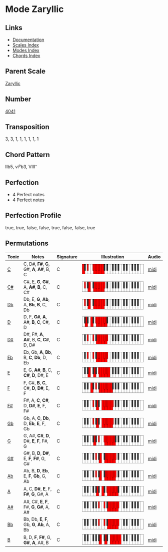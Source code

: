 # Mode Zaryllic

## Links

- [Documentation](README.md)
- [Scales Index](Scales.md)
- [Modes Index](Modes.md)
- [Chords Index](Chords.md)

## Parent Scale

[Zaryllic](ScaleZaryllic.md)

## Number

[4041](https://ianring.com/musictheory/scales/4041)

## Transposition

3, 3, 1, 1, 1, 1, 1, 1

## Chord Pattern

IIb5, vi⁰b3, VIII⁺

## Perfection

- 4 Perfect notes
- 4 Perfect notes

## Perfection Profile

true, true, false, false, true, false, false, true

## Permutations

| Tonic | Notes | Signature | Illustration | Audio |
|-------|-------|-----------|--------------|-------|
| [C](ModeCNaturalZaryllic.md) | C, D#, **F#**, **G**, G#, **A**, **A#**, B, C | C | ![CNaturalZaryllic](ModeCNaturalZaryllic.png) | [midi](https://github.com/edipermadi/music/blob/main/docs/ModeCNaturalZaryllic.mid?raw=true) |
| [C#](ModeCSharpZaryllic.md) | C#, E, **G**, **G#**, A, **A#**, **B**, C, C# | C | ![CSharpZaryllic](ModeCSharpZaryllic.png) | [midi](https://github.com/edipermadi/music/blob/main/docs/ModeCSharpZaryllic.mid?raw=true) |
| [Db](ModeDFlatZaryllic.md) | Db, E, **G**, **Ab**, A, **Bb**, **B**, C, Db | C | ![DFlatZaryllic](ModeDFlatZaryllic.png) | [midi](https://github.com/edipermadi/music/blob/main/docs/ModeDFlatZaryllic.mid?raw=true) |
| [D](ModeDNaturalZaryllic.md) | D, F, **G#**, **A**, A#, **B**, **C**, C#, D | C | ![DNaturalZaryllic](ModeDNaturalZaryllic.png) | [midi](https://github.com/edipermadi/music/blob/main/docs/ModeDNaturalZaryllic.mid?raw=true) |
| [D#](ModeDSharpZaryllic.md) | D#, F#, **A**, **A#**, B, **C**, **C#**, D, D# | C | ![DSharpZaryllic](ModeDSharpZaryllic.png) | [midi](https://github.com/edipermadi/music/blob/main/docs/ModeDSharpZaryllic.mid?raw=true) |
| [Eb](ModeEFlatZaryllic.md) | Eb, Gb, **A**, **Bb**, B, **C**, **Db**, D, Eb | C | ![EFlatZaryllic](ModeEFlatZaryllic.png) | [midi](https://github.com/edipermadi/music/blob/main/docs/ModeEFlatZaryllic.mid?raw=true) |
| [E](ModeENaturalZaryllic.md) | E, G, **A#**, **B**, C, **C#**, **D**, D#, E | C | ![ENaturalZaryllic](ModeENaturalZaryllic.png) | [midi](https://github.com/edipermadi/music/blob/main/docs/ModeENaturalZaryllic.mid?raw=true) |
| [F](ModeFNaturalZaryllic.md) | F, G#, **B**, **C**, C#, **D**, **D#**, E, F | C | ![FNaturalZaryllic](ModeFNaturalZaryllic.png) | [midi](https://github.com/edipermadi/music/blob/main/docs/ModeFNaturalZaryllic.mid?raw=true) |
| [F#](ModeFSharpZaryllic.md) | F#, A, **C**, **C#**, D, **D#**, **E**, F, F# | C | ![FSharpZaryllic](ModeFSharpZaryllic.png) | [midi](https://github.com/edipermadi/music/blob/main/docs/ModeFSharpZaryllic.mid?raw=true) |
| [Gb](ModeGFlatZaryllic.md) | Gb, A, **C**, **Db**, D, **Eb**, **E**, F, Gb | C | ![GFlatZaryllic](ModeGFlatZaryllic.png) | [midi](https://github.com/edipermadi/music/blob/main/docs/ModeGFlatZaryllic.mid?raw=true) |
| [G](ModeGNaturalZaryllic.md) | G, A#, **C#**, **D**, D#, **E**, **F**, F#, G | C | ![GNaturalZaryllic](ModeGNaturalZaryllic.png) | [midi](https://github.com/edipermadi/music/blob/main/docs/ModeGNaturalZaryllic.mid?raw=true) |
| [G#](ModeGSharpZaryllic.md) | G#, B, **D**, **D#**, E, **F**, **F#**, G, G# | C | ![GSharpZaryllic](ModeGSharpZaryllic.png) | [midi](https://github.com/edipermadi/music/blob/main/docs/ModeGSharpZaryllic.mid?raw=true) |
| [Ab](ModeAFlatZaryllic.md) | Ab, B, **D**, **Eb**, E, **F**, **Gb**, G, Ab | C | ![AFlatZaryllic](ModeAFlatZaryllic.png) | [midi](https://github.com/edipermadi/music/blob/main/docs/ModeAFlatZaryllic.mid?raw=true) |
| [A](ModeANaturalZaryllic.md) | A, C, **D#**, **E**, F, **F#**, **G**, G#, A | C | ![ANaturalZaryllic](ModeANaturalZaryllic.png) | [midi](https://github.com/edipermadi/music/blob/main/docs/ModeANaturalZaryllic.mid?raw=true) |
| [A#](ModeASharpZaryllic.md) | A#, C#, **E**, **F**, F#, **G**, **G#**, A, A# | C | ![ASharpZaryllic](ModeASharpZaryllic.png) | [midi](https://github.com/edipermadi/music/blob/main/docs/ModeASharpZaryllic.mid?raw=true) |
| [Bb](ModeBFlatZaryllic.md) | Bb, Db, **E**, **F**, Gb, **G**, **Ab**, A, Bb | C | ![BFlatZaryllic](ModeBFlatZaryllic.png) | [midi](https://github.com/edipermadi/music/blob/main/docs/ModeBFlatZaryllic.mid?raw=true) |
| [B](ModeBNaturalZaryllic.md) | B, D, **F**, **F#**, G, **G#**, **A**, A#, B | C | ![BNaturalZaryllic](ModeBNaturalZaryllic.png) | [midi](https://github.com/edipermadi/music/blob/main/docs/ModeBNaturalZaryllic.mid?raw=true) |
